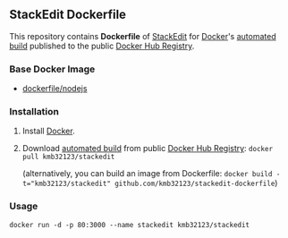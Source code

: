 ## StackEdit Dockerfile

This repository contains **Dockerfile** of [StackEdit](https://github.com/benweet/stackedit) for [Docker](https://www.docker.com/)'s [automated build](https://registry.hub.docker.com/u/kmb32123/stackedit/) published to the public [Docker Hub Registry](https://registry.hub.docker.com/).

### Base Docker Image

* [dockerfile/nodejs](http://dockerfile.github.io/#/nodejs)


### Installation

1. Install [Docker](https://www.docker.com/).

2. Download [automated build](https://registry.hub.docker.com/u/kmb32123/stackedit/) from public [Docker Hub Registry](https://registry.hub.docker.com/): `docker pull kmb32123/stackedit`

   (alternatively, you can build an image from Dockerfile: `docker build -t="kmb32123/stackedit" github.com/kmb32123/stackedit-dockerfile`)

### Usage

    docker run -d -p 80:3000 --name stackedit kmb32123/stackedit
